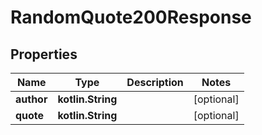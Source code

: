 
# RandomQuote200Response

## Properties
Name | Type | Description | Notes
------------ | ------------- | ------------- | -------------
**author** | **kotlin.String** |  |  [optional]
**quote** | **kotlin.String** |  |  [optional]



